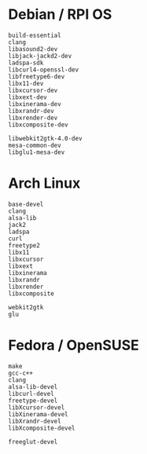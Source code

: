
# Debian / RPI OS

    build-essential
    clang
    libasound2-dev
    libjack-jackd2-dev
    ladspa-sdk
    libcurl4-openssl-dev
    libfreetype6-dev
    libx11-dev
    libxcursor-dev
    libxext-dev
    libxinerama-dev
    libxrandr-dev
    libxrender-dev
    libxcomposite-dev
        
    libwebkit2gtk-4.0-dev
    mesa-common-dev
    libglu1-mesa-dev

# Arch Linux

    base-devel
    clang
    alsa-lib
    jack2
    ladspa
    curl
    freetype2
    libx11
    libxcursor
    libxext
    libxinerama
    libxrandr
    libxrender
    libxcomposite

    webkit2gtk
    glu

# Fedora / OpenSUSE
    
    make
    gcc-c++
    clang
    alsa-lib-devel
    libcurl-devel
    freetype-devel
    libXcursor-devel
    libXinerama-devel
    libXrandr-devel
    libXcomposite-devel
    
    freeglut-devel
